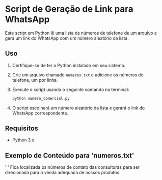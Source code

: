 # Script de Geração de Link para WhatsApp

Este script em Python lê uma lista de números de telefone de um arquivo e gera um link do WhatsApp com um número aleatório da lista.

## Uso

1. Certifique-se de ter o Python instalado em seu sistema.
2. Crie um arquivo chamado `numeros.txt` e adicione os números de telefone, um por linha.
3. Execute o script usando o seguinte comando no terminal:

    ```bash
    python numero_comercial.py
    ```

4. O script escolherá um número aleatório da lista e gerará o link do WhatsApp correspondente.

## Requisitos

- Python 3.x

## Exemplo de Conteúdo para 'numeros.txt'

''' Fica localizada os números de contato das consultoras para ser direcionada para a venda adequada de nossos produtos
